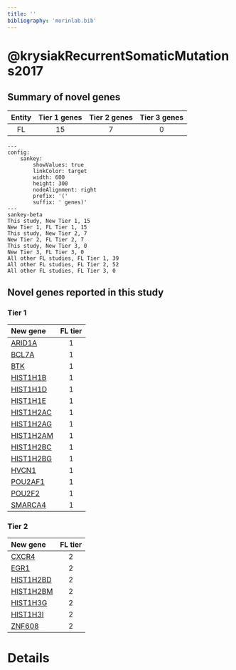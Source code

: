 ```yaml
---
title: ''
bibliography: 'morinlab.bib'
---
```


# @krysiakRecurrentSomaticMutations2017
## Summary of novel genes

|Entity| Tier 1 genes| Tier 2 genes|Tier 3 genes|
|:-:|:-:|:-:|:-:|
|FL|15|7|0|
```mermaid
---
config:
    sankey:
        showValues: true
        linkColor: target
        width: 600
        height: 300
        nodeAlignment: right
        prefix: '('
        suffix: ' genes)'
---
sankey-beta
This study, New Tier 1, 15
New Tier 1, FL Tier 1, 15
This study, New Tier 2, 7
New Tier 2, FL Tier 2, 7
This study, New Tier 3, 0
New Tier 3, FL Tier 3, 0
All other FL studies, FL Tier 1, 39
All other FL studies, FL Tier 2, 52
All other FL studies, FL Tier 3, 0
```

## Novel genes reported in this study

### Tier 1
|New gene|FL tier|
|:-|:-:|
|[ARID1A](../ARID1A)|1 |
|[BCL7A](../BCL7A)|1 |
|[BTK](../BTK)|1 |
|[HIST1H1B](../HIST1H1B)|1 |
|[HIST1H1D](../HIST1H1D)|1 |
|[HIST1H1E](../HIST1H1E)|1 |
|[HIST1H2AC](../HIST1H2AC)|1 |
|[HIST1H2AG](../HIST1H2AG)|1 |
|[HIST1H2AM](../HIST1H2AM)|1 |
|[HIST1H2BC](../HIST1H2BC)|1 |
|[HIST1H2BG](../HIST1H2BG)|1 |
|[HVCN1](../HVCN1)|1 |
|[POU2AF1](../POU2AF1)|1 |
|[POU2F2](../POU2F2)|1 |
|[SMARCA4](../SMARCA4)|1 |

### Tier 2
|New gene|FL tier|
|:-|:-:|
|[CXCR4](../CXCR4)|2 |
|[EGR1](../EGR1)|2 |
|[HIST1H2BD](../HIST1H2BD)|2 |
|[HIST1H2BM](../HIST1H2BM)|2 |
|[HIST1H3G](../HIST1H3G)|2 |
|[HIST1H3I](../HIST1H3I)|2 |
|[ZNF608](../ZNF608)|2 |


# Details

